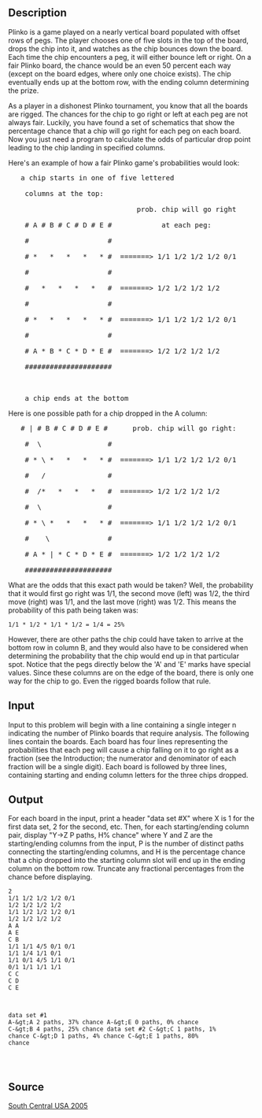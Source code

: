 <h2>Description</h2><p>Plinko is a game played on a nearly vertical board populated with offset rows of pegs. The player chooses one of five slots in the top of the board, drops the chip into it, and watches as the chip bounces down the board. Each time the chip encounters a peg, it will either bounce left or right. On a fair Plinko board, the chance would be an even 50 percent each way (except on the board edges, where only one choice exists). The chip eventually ends up at the bottom row, with the ending column determining the prize. 
</p>
As a player in a dishonest Plinko tournament, you know that all the boards are rigged. The chances for the chip to go right or left at each peg are not always fair. Luckily, you have found a set of schematics that show the percentage chance that a chip will go right for each peg on each board. Now you just need a program to calculate the odds of particular drop point leading to the chip landing in specified columns. 

Here's an example of how a fair Plinko game's probabilities would look: 
<pre>	a chip starts in one of five lettered
<br>	columns at the top:
<br>	                           prob. chip will go right
<br>	# A # B # C # D # E #            at each peg:
<br>	#                   #       
<br>	# *   *   *   *   * #  =======&gt; 1/1 1/2 1/2 1/2 0/1
<br>	#                   #
<br>	#   *   *   *   *   #  =======&gt; 1/2 1/2 1/2 1/2
<br>	#                   #
<br>	# *   *   *   *   * #  =======&gt; 1/1 1/2 1/2 1/2 0/1
<br>	#                   #
<br>	# A * B * C * D * E #  =======&gt; 1/2 1/2 1/2 1/2
<br>	#####################
<br>
<br>	a chip ends at the bottom</pre><p>
</p>Here is one possible path for a chip dropped in the A column: 
<pre>	# | # B # C # D # E #      prob. chip will go right:
<br>	#  \                #
<br>	# * \ *   *   *   * #  =======&gt; 1/1 1/2 1/2 1/2 0/1
<br>	#   /               #
<br>	#  /*   *   *   *   #  =======&gt; 1/2 1/2 1/2 1/2
<br>	#  \                #
<br>	# * \ *   *   *   * #  =======&gt; 1/1 1/2 1/2 1/2 0/1
<br>	#    \              #
<br>	# A * | * C * D * E #  =======&gt; 1/2 1/2 1/2 1/2
<br>	#####################</pre><p>
</p>What are the odds that this exact path would be taken? Well, the probability that it would first go right was 1/1, the second move (left) was 1/2, the third move (right) was 1/1, and the last move (right) was 1/2. This means the probability of this path being taken was: 

	1/1 * 1/2 * 1/1 * 1/2 = 1/4 = 25%

However, there are other paths the chip could have taken to arrive at the bottom row in column B, and they would also have to be considered when determining the probability that the chip would end up in that particular spot. 
Notice that the pegs directly below the 'A' and 'E' marks have special values. Since these columns are on the edge of the board, there is only one way for the chip to go. Even the rigged boards follow that rule. 
<h2>Input</h2><p>Input to this problem will begin with a line containing a single integer n indicating the number of Plinko boards that require analysis. The following lines contain the boards. Each board has four lines representing the probabilities that each peg will cause a chip falling on it to go right as a fraction (see the Introduction; the numerator and denominator of each fraction will be a single digit). Each board is followed by three lines, containing starting and ending column letters for the three chips dropped. 
</p>
<h2>Output</h2><p>For each board in the input, print a header "data set #X" where X is 1 for the first data set, 2 for the second, etc. Then, for each starting/ending column pair, display "Y-&gt;Z P paths, H% chance" where Y and Z are the starting/ending columns from the input, P is the number of distinct paths connecting the starting/ending columns, and H is the percentage chance that a chip dropped into the starting column slot will end up in the ending column on the bottom row. Truncate any fractional percentages from the chance before displaying. 
</p>
<pre><code class="language-input1">2
1/1 1/2 1/2 1/2 0/1
1/2 1/2 1/2 1/2
1/1 1/2 1/2 1/2 0/1
1/2 1/2 1/2 1/2
A A
A E
C B
1/1 1/1 4/5 0/1 0/1
1/1 1/4 1/1 0/1
1/1 0/1 4/5 1/1 0/1
0/1 1/1 1/1 1/1
C C
C D
C E

</code></pre><pre><code class="language-output1">data set #1
A-&amp;gt;A 2 paths, 37% chance
A-&amp;gt;E 0 paths, 0% chance
C-&amp;gt;B 4 paths, 25% chance
data set #2
C-&amp;gt;C 1 paths, 1% chance
C-&amp;gt;D 1 paths, 4% chance
C-&amp;gt;E 1 paths, 80% chance

</code></pre><h2>Source</h2><a href="searchproblem?field=source&amp;key=South+Central+USA+2005">South Central USA 2005</a>